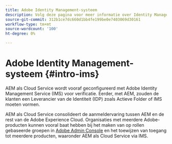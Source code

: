 ```yaml
---
title: Adobe Identity Management-systeem
description: Volg deze pagina voor meer informatie over Identity Management System.
source-git-commit: 312b1ce7dc660d1bb4fe199be0e7403069d30161
workflow-type: tm+mt
source-wordcount: '100'
ht-degree: 0%

---
```



# Adobe Identity Management-systeem {#intro-ims}

AEM als Cloud Service wordt vooraf geconfigureerd met Adobe Identity Management Service (IMS) voor verificatie. Eerder, met AEM, zouden de klanten een Leverancier van de Identiteit (IDP) zoals Actieve Folder of IMS moeten vormen.

AEM als Cloud Service consolideert de aanmeldervaring tussen AEM en de rest van de Adobe Experience Cloud. Organisaties met meerdere Adobe-producten kunnen vooral baat hebben bij het maken van op rollen gebaseerde groepen in [Adobe Admin Console](/help/onboarding/learn-concepts/admin-console.md) en het toewijzen van toegang tot meerdere producten, waaronder AEM als Cloud Service via IMS.